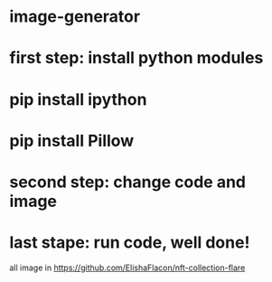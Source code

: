 # image-generator
# first step: install python modules
# pip install ipython
# pip install Pillow
# second step: change code and image
# last stape: run code, well done!
all image in https://github.com/ElishaFlacon/nft-collection-flare
